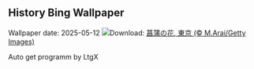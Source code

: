 ## History Bing Wallpaper
Wallpaper date: 2025-05-12
![](https://www.bing.com/th?id=OHR.IrisGarden_JA-JP1134821751_UHD.jpg&w=1000)Download: [菖蒲の花, 東京 (© M.Arai/Getty Images)](https://www.bing.com/th?id=OHR.IrisGarden_JA-JP1134821751_UHD.jpg)

Auto get programm by LtgX
